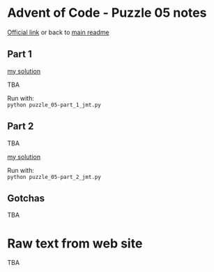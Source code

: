 # Advent of Code - Puzzle 05 notes

[Official link](https://adventofcode.com/2022/day/5) or back to [main readme](../readme.md)

## Part 1

[my solution](puzzle_05-part_1_jmt.py)  

TBA

Run with:  
```python puzzle_05-part_1_jmt.py```

## Part 2

TBA

[my solution](puzzle_05-part_2_jmt.py)  

Run with:  
```python puzzle_05-part_2_jmt.py```

## Gotchas

TBA  

# Raw text from web site

TBA
